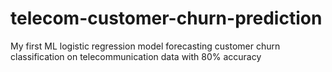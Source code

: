 # telecom-customer-churn-prediction


My first ML logistic regression model forecasting customer churn classification on telecommunication data with 80% accuracy
